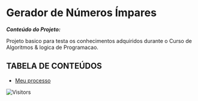 <!-- TITLE -->
# Gerador de Números Ímpares

***Conteúdo do Projeto:***

Projeto basico para testa os conhecimentos adquiridos durante o Curso de Algoritmos & logica de Programacao.

<!-- TABLE OF CONTENTS -->
## TABELA DE CONTEÚDOS

<!-- * [Vista por cima](#vista-por-cima) -->
  <!-- * [Foto da tela](#foto-da-tela) -->
  <!-- * [Links](#links) -->
* [Meu processo]()

![Visitors](https://api.visitorbadge.io/api/visitors?path=Devsgeeknerd%2Fpro-imp&label=VISITANTES&labelColor=%23f9e64f&countColor=%23008000&style=plastic "Total de Visitas")
